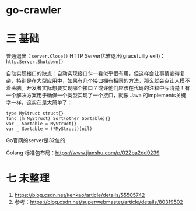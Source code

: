 # go-crawler

# 三 基础
普通退出：`server.Close()`
HTTP Server优雅退出(gracefullly exit)：`http.Server.Shutdown()`

自动实现接口的缺点：自动实现接口乍一看似乎很有用，但这样会让事情变得复杂，特别是在大型应用中，如果有几个接口拥有相同的方法，那么就会点让人摸不着头脑。开发者实际想要实现哪个接口？或许他们应该在代码的注释中写清楚！有一个解决方案用于确保一个类型实现了一个接口，就像 Java 的implements关键字一样，这实在是太简单了：
```golang
type MyStruct struct{} 
func (m MyStruct) Sort(other Sortable){} 
var _ Sortable = MyStruct{} 
var _ Sortable = (*MyStruct)(nil) 
```

Go官网的server是32位的

Golang 标准包布局：https://www.jianshu.com/p/022ba2dd9239

# 七 未整理
1. https://blog.csdn.net/kenkao/article/details/55505742
2. 参考：https://blog.csdn.net/superwebmaster/article/details/80319502